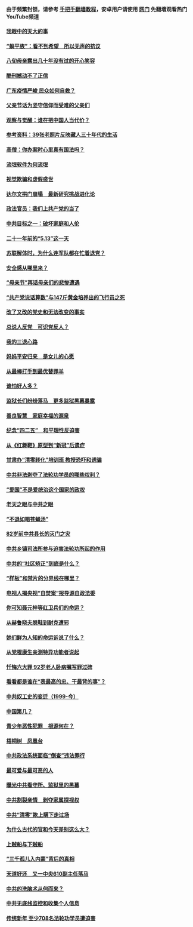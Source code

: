 #### 由于频繁封锁，请参考 [手把手翻墙教程](https://github.com/gfw-breaker/guides/wiki/)，安卓用户请使用 [网门](https://github.com/gfw-breaker/nogfw/blob/master/dl.md?t=07041600) 免翻墙观看热门YouTube频道 

#### [我眼中的天大的事](../pages/19/427619.md?t=07041600) 

#### [“躺平族”：看不到希望　所以无声的抗议](../pages/19/427464.md?t=07041600) 

#### [八旬母亲露出几十年没有过的开心笑容](../pages/19/427429.md?t=07041600) 

#### [酷刑撼动不了正信](../pages/19/427414.md?t=07041600) 

#### [广东疫情严峻 民众如何自救？](../pages/19/427311.md?t=07041600) 

#### [父亲节话为坚守信仰而受难的父亲们](../pages/19/427033.md?t=07041600) 

#### [观察与觉醒：谁在把中国人当代价？](../pages/19/426987.md?t=07041600) 

#### [参考资料：39张老照片反映藏人三十年代的生活](../pages/19/426471.md?t=07041600) 

#### [高僧：你办案时心里真有国法吗？](../pages/19/426530.md?t=07041600) 

#### [流氓软件为何流氓](../pages/19/426531.md?t=07041600) 

#### [视觉欺骗和虚假盛世](../pages/19/426443.md?t=07041600) 

#### [达尔文拱门崩塌　最新研究挑战进化论](../pages/19/426009.md?t=07041600) 

#### [政法官员：我们上共产党的当了](../pages/19/425351.md?t=07041600) 

#### [中共目标之一：破坏家庭和人伦](../pages/19/424454.md?t=07041600) 

#### [二十一年前的“5.13”这一天](../pages/19/424814.md?t=07041600) 

#### [苏联解体时，为什么连军队都在忙着退党？](../pages/19/424335.md?t=07041600) 

#### [安全感从哪里来？](../pages/19/424336.md?t=07041600) 

#### [“母亲节”再话母亲们的悲惨遭遇](../pages/19/424234.md?t=07041600) 

#### [“共产党说话算数”与147斤黄金培养出的飞行员之死](../pages/19/424115.md?t=07041600) 

#### [改了又改的党史和无法改变的事实](../pages/19/424037.md?t=07041600) 

#### [总说人反党　可识党反人？](../pages/19/423820.md?t=07041600) 

#### [我的三退心路](../pages/19/423876.md?t=07041600) 

#### [妈妈平安归来　是女儿的心愿](../pages/19/423947.md?t=07041600) 

#### [从最棒打手到最优替罪羊](../pages/19/423819.md?t=07041600) 

#### [谁怕好人多？](../pages/19/423774.md?t=07041600) 

#### [监狱长们纷纷落马　更多监狱黑幕暴露](../pages/19/423787.md?t=07041600) 

#### [善良智慧　家庭幸福的源泉](../pages/19/423632.md?t=07041600) 

#### [纪念“四二五”　和平理性反迫害](../pages/19/423660.md?t=07041600) 

#### [从《红舞鞋》原型到“新冠”后遗症](../pages/19/423509.md?t=07041600) 

#### [甘肃办“清零转化”培训班 教授恐吓和诱骗](../pages/19/423498.md?t=07041600) 

#### [中共非法剥夺了法轮功学员的哪些权利？](../pages/19/423392.md?t=07041600) 

#### [“爱国”不是爱统治这个国家的政权](../pages/19/423029.md?t=07041600) 

#### [老天之眼与中共之眼](../pages/19/423378.md?t=07041600) 

#### [“不退如喝苍蝇汤”](../pages/19/423287.md?t=07041600) 

#### [82岁前中共县长的灭门之灾](../pages/19/423055.md?t=07041600) 

#### [中共乡镇司法所参与迫害法轮功所起的作用](../pages/19/423064.md?t=07041600) 

#### [中共的“社区矫正”到底是什么？](../pages/19/422870.md?t=07041600) 

#### [“样板”和禁片的分界线在哪里？](../pages/19/422704.md?t=07041600) 

#### [电视人揭央视“自焚案”报导源自政法委](../pages/19/422770.md?t=07041600) 

#### [你可知聂元梓等红卫兵们的命运？](../pages/19/422848.md?t=07041600) 

#### [从赫鲁晓夫脱鞋到耐克遭邪](../pages/19/422826.md?t=07041600) 

#### [她们鲜为人知的命运诉说了什么？](../pages/19/422754.md?t=07041600) 

#### [从党棍康生亲测特异功能者说起](../pages/19/422657.md?t=07041600) 

#### [忏悔六大罪 92岁老人卧病嘱写罪过碑](../pages/19/422750.md?t=07041600) 

#### [看看都是谁在“表最高的忠、干最背的事”？](../pages/19/422703.md?t=07041600) 

#### [中共奴工史的变迁（1999-今）](../pages/19/422656.md?t=07041600) 

#### [中国第几？](../pages/19/422496.md?t=07041600) 

#### [青少年恶性犯罪　根源何在？](../pages/19/422449.md?t=07041600) 

#### [梧桐树　凤凰台](../pages/19/422442.md?t=07041600) 

#### [中共政法系统面临“倒查”违法罪行](../pages/19/422497.md?t=07041600) 

#### [最可爱与最可恶的人](../pages/19/422448.md?t=07041600) 

#### [曝光中共看守所、监狱里的黑幕](../pages/19/422390.md?t=07041600) 

#### [中共割裂亲情　剥夺家属探视权](../pages/19/422364.md?t=07041600) 

#### [中共“清零”欺上瞒下走过场](../pages/19/422306.md?t=07041600) 

#### [为什么古代的官和今天差别这么大？](../pages/19/422228.md?t=07041600) 

#### [上贼船与下贼船](../pages/19/422276.md?t=07041600) 

#### [“三千孤儿入内蒙”背后的真相](../pages/19/422229.md?t=07041600) 

#### [天道好还　又一中央610副主任落马](../pages/19/422155.md?t=07041600) 

#### [中共的洗脑术从何而来？](../pages/19/422154.md?t=07041600) 

#### [中共无底线监控和收集个人信息](../pages/19/422039.md?t=07041600) 

#### [传统新年 至少708名法轮功学员遭迫害](../pages/19/421946.md?t=07041600) 

